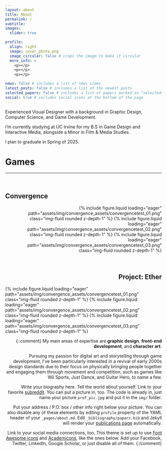 ```yaml
---
layout: about
title: About
permalink: /
subtitle: 
images:
  slider: true

profile:
  align: right
  image: cover_photo.png
  image_circular: false # crops the image to make it circular
  more_info: >
    <p></p>
    <p></p>
    <p></p>

news: false # includes a list of news items
latest_posts: false # includes a list of the newest posts
selected_papers: false # includes a list of papers marked as "selected={true}"
social: true # includes social icons at the bottom of the page
---
```


Experienced Visual Designer with a background in Graphic Design, Computer Science, and Game Development.

I’m currently studying at UC Irvine for my B.S in Game Design and Interactive Media, alongside a Minor in Film & Media Studies. 

I plan to graduate in Spring of 2025.

<div class="container">
  <h1>Games</h1>
  <hr>
  <br>
  <h2><strong>Convergence</strong></h2>
</div>
<swiper-container keyboard="true" navigation="true" pagination="true" pagination-clickable="true" pagination-dynamic-bullets="true" rewind="true" align="right">

  <swiper-slide>{% include figure.liquid loading="eager" path="assets/img/convergence_assets/convergencetest_01.png" class="img-fluid rounded z-depth-1" %}</swiper-slide>
  <swiper-slide>{% include figure.liquid loading="eager" path="assets/img/convergence_assets/convergencetest_02.png" class="img-fluid rounded z-depth-1" %}</swiper-slide>
  <swiper-slide>{% include figure.liquid loading="eager" path="assets/img/convergence_assets/convergencetest_03.png" class="img-fluid rounded z-depth-1" %}</swiper-slide>
  <br>
</swiper-container>
<br>
<br>
<h2><strong>Project: Ether</strong></h2>
<swiper-container keyboard="true" navigation="true" pagination="true" pagination-clickable="true" pagination-dynamic-bullets="true" rewind="true" align="right">
  <swiper-slide>{% include figure.liquid loading="eager" path="assets/img/convergence_assets/convergencetest_01.png" class="img-fluid rounded z-depth-1" %}</swiper-slide>
  <swiper-slide>{% include figure.liquid loading="eager" path="assets/img/convergence_assets/convergencetest_02.png" class="img-fluid rounded z-depth-1" %}</swiper-slide>
  <swiper-slide>{% include figure.liquid loading="eager" path="assets/img/convergence_assets/convergencetest_03.png" class="img-fluid rounded z-depth-1" %}</swiper-slide>
  <br>
</swiper-container>

{::comment}
My main areas of expertise are <strong>graphic design</strong>, <strong>front-end development</strong>, and <strong>character art</strong>.

Pursuing my passion for digital art and storytelling through game development, I've been particularly interested in a revival of early 2000s design standards due to their focus on physically bringing people together and engaging them through movement and competition, such as games like Wii Sports, Just Dance, and Guitar Hero, to name a few.

Write your biography here. Tell the world about yourself. Link to your favorite [subreddit](http://reddit.com). You can put a picture in, too. The code is already in, just name your picture `prof_pic.jpg` and put it in the `img/` folder.

Put your address / P.O. box / other info right below your picture. You can also disable any of these elements by editing `profile` property of the YAML header of your `_pages/about.md`. Edit `_bibliography/papers.bib` and Jekyll will render your [publications page](/al-folio/publications/) automatically.

Link to your social media connections, too. This theme is set up to use [Font Awesome icons](https://fontawesome.com/) and [Academicons](https://jpswalsh.github.io/academicons/), like the ones below. Add your Facebook, Twitter, LinkedIn, Google Scholar, or just disable all of them.
{:/comment}
